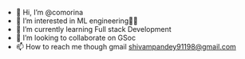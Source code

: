 - 👋 Hi, I’m @comorina
- 👀 I’m interested in ML engineering👨‍🔧
- 🌱 I’m currently learning Full stack Development
- 💞️ I’m looking to collaborate on GSoc
- 📫 How to reach me though gmail shivampandey91198@gmail.com

<!---
comorina/comorina is a ✨ special ✨ repository because its `README.md` (this file) appears on your GitHub profile.
You can click the Preview link to take a look at your changes.
--->

